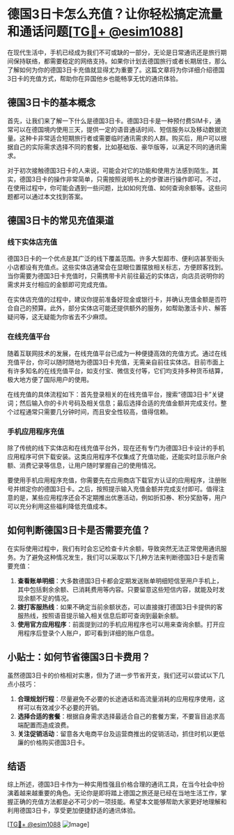 # 德国3日卡怎么充值？让你轻松搞定流量和通话问题[[TG💪+ @esim1088](https://t.me/s/esim1088)]

在现代生活中，手机已经成为我们不可或缺的一部分，无论是日常通讯还是旅行期间保持联络，都需要稳定的网络支持。如果你计划去德国旅行或者长期居住，那么了解如何为你的德国3日卡充值就显得尤为重要了。这篇文章将为你详细介绍德国3日卡的充值方式，帮助你在异国他乡也能畅享无忧的通讯体验。

## 德国3日卡的基本概念

首先，让我们来了解一下什么是德国3日卡。德国3日卡是一种预付费SIM卡，通常可以在德国境内使用三天，提供一定的语音通话时间、短信服务以及移动数据流量。这种卡非常适合短期旅行者或需要临时通讯需求的人群。购买后，用户可以根据自己的实际需求选择不同的套餐，比如基础版、豪华版等，以满足不同的通讯需求。

对于初次接触德国3日卡的人来说，可能会对它的功能和使用方法感到陌生。其实，德国3日卡的操作非常简单，只需按照说明书上的步骤进行操作即可。不过，在使用过程中，你可能会遇到一些问题，比如如何充值、如何查询余额等。这些问题都可以通过本文找到答案。

## 德国3日卡的常见充值渠道

### 线下实体店充值

德国3日卡的一个优点是其广泛的线下覆盖范围。许多大型超市、便利店甚至街头小店都设有充值点。这些实体店通常会在显眼位置摆放相关标志，方便顾客找到。当你需要为德国3日卡充值时，只需携带卡片前往最近的实体店，向店员说明你的需求并支付相应的金额即可完成充值。

在实体店充值的过程中，建议你提前准备好现金或银行卡，并确认充值金额是否符合自己的预算。此外，部分实体店可能还提供额外的服务，如帮助激活卡片、解答疑问等，这无疑能为你省去不少麻烦。

### 在线充值平台

随着互联网技术的发展，在线充值平台已成为一种便捷高效的充值方式。通过在线充值平台，你可以随时随地为德国3日卡充值，无需亲自前往实体店。目前市面上有许多知名的在线充值平台，如支付宝、微信支付等，它们均支持多种货币结算，极大地方便了国际用户的使用。

在线充值的具体流程如下：首先登录相关的在线充值平台，搜索“德国3日卡”关键词；然后输入你的卡片号码及相关信息；最后选择合适的充值金额并完成支付。整个过程通常只需要几分钟时间，而且安全性较高，值得信赖。

### 手机应用程序充值

除了传统的线下实体店和在线充值平台外，现在还有专门为德国3日卡设计的手机应用程序可供下载安装。这类应用程序不仅集成了充值功能，还能实时显示账户余额、消费记录等信息，让用户随时掌握自己的使用情况。

要使用手机应用程序充值，你需要先在应用商店下载官方认证的应用程序，注册账号并绑定你的德国3日卡。之后，按照提示输入充值金额并完成支付即可。值得注意的是，某些应用程序还会不定期推出优惠活动，例如折扣券、积分奖励等，用户可以充分利用这些福利降低充值成本。

## 如何判断德国3日卡是否需要充值？

在实际使用过程中，我们有时会忘记检查卡片余额，导致突然无法正常使用通讯服务。为了避免这种情况发生，我们可以采取以下几种方法来判断德国3日卡是否需要充值：

1. **查看账单明细**：大多数德国3日卡都会定期发送账单明细短信至用户手机上，其中包括剩余余额、已消耗费用等内容。只要留意这些短信内容，就能及时发现余额不足的情况。
2. **拨打客服热线**：如果不确定当前余额状态，可以直接拨打德国3日卡提供的客服热线，按照语音提示输入相关信息后即可查询到最新余额。
3. **使用官方应用程序**：前面提到过的手机应用程序也可以用来查询余额。打开应用程序后登录个人账户，即可看到详细的账户信息。

## 小贴士：如何节省德国3日卡费用？

虽然德国3日卡的价格相对实惠，但为了进一步节省开支，我们还可以尝试以下几点小技巧：

1. **合理规划行程**：尽量避免不必要的长途通话和高流量消耗的应用程序使用，这样可以有效减少不必要的开销。
2. **选择合适的套餐**：根据自身需求选择最适合自己的套餐方案，不要盲目追求高端配置而造成浪费。
3. **关注促销活动**：留意各大电商平台及运营商推出的促销活动，抓住时机以更低廉的价格购买德国3日卡。

## 结语

综上所述，德国3日卡作为一种实用性强且价格合理的通讯工具，在当今社会中扮演着越来越重要的角色。无论你是即将踏上德国之旅还是已经在当地生活工作，掌握正确的充值方法都是必不可少的一项技能。希望本文能够帮助大家更好地理解和利用德国3日卡，享受更加便捷舒适的通讯体验。

[[TG💪+ @esim1088](https://t.me/s/esim1088) ![Image](https://i.postimg.cc/4NQfJmqS/Snipaste-2025-05-13-00-14-12.png)]